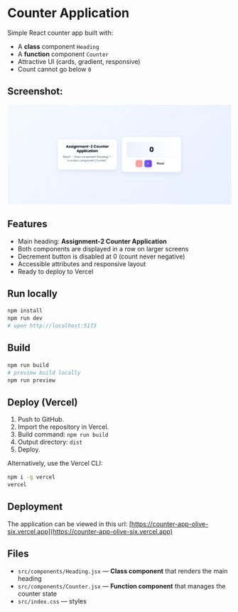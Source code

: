 # Counter Application

Simple React counter app built with:
- A **class** component `Heading`
- A **function** component `Counter`
- Attractive UI (cards, gradient, responsive)
- Count cannot go below `0`

## Screenshot:
![App Screenshot](Vite-React.png)

## Features
- Main heading: **Assignment-2 Counter Application**
- Both components are displayed in a row on larger screens
- Decrement button is disabled at 0 (count never negative)
- Accessible attributes and responsive layout
- Ready to deploy to Vercel

## Run locally
```bash
npm install
npm run dev
# open http://localhost:5173
````

## Build

```bash
npm run build
# preview build locally
npm run preview
```

## Deploy (Vercel)

1. Push to GitHub.
2. Import the repository in Vercel.
3. Build command: `npm run build`
4. Output directory: `dist`
5. Deploy.

Alternatively, use the Vercel CLI:

```bash
npm i -g vercel
vercel
```

## Deployment

The application can be viewed in this url: [https://counter-app-olive-six.vercel.app](https://counter-app-olive-six.vercel.app)

## Files

* `src/components/Heading.jsx` — **Class component** that renders the main heading
* `src/components/Counter.jsx` — **Function component** that manages the counter state
* `src/index.css` — styles

